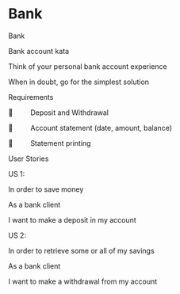 # Bank

Bank

Bank account kata

Think of your personal bank account experience

When in doubt, go for the simplest solution

Requirements

         Deposit and Withdrawal

         Account statement (date, amount, balance)

         Statement printing



User Stories

US 1:

In order to save money

As a bank client

I want to make a deposit in my account

US 2:

In order to retrieve some or all of my savings

As a bank client

I want to make a withdrawal from my account

